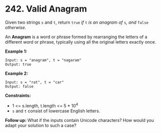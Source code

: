 # 242. Valid Anagram

Given two strings `s` and `t`, return `true` _if_ `t` _is an anagram of_ `s`_, and_ `false` _otherwise_.

An **Anagram** is a word or phrase formed by rearranging the letters of a different word or phrase, typically using all the original letters exactly once.

**Example 1:**

```
Input: s = "anagram", t = "nagaram"
Output: true
```

**Example 2:**

```
Input: s = "rat", t = "car"
Output: false
```

**Constraints:**

*   1 <= s.length, t.length <= 5 * 10<sup>4</sup>
*   `s` and `t` consist of lowercase English letters.

**Follow up:** What if the inputs contain Unicode characters? How would you adapt your solution to such a case?

